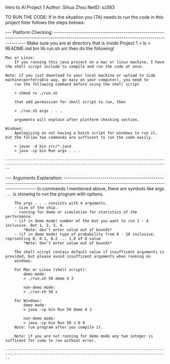 Intro to AI Project 1
Author: Sihua Zhou NetID: sz583

TO RUN THE CODE:
    If in the situation you (TA) needs to run the code in this project foler follows the steps belows:

--- Platform Checking:
    ----------------------------------------------------------------------------------------------------------------------------------------------
    Make sure you are at directory that is inside Project 1
    > ls
    > README.md       bin             lib             run.sh          src
    then do the following!
    
    Mac or Linux: 
        If you running this java project on a mac or linux machine, I have the shell script include to compile and run the code at once.
    
    Note: if you just download to your local machine or upload to iLab machine(perferrable way, go easy on your computer), you need to 
        run the following command before using the shell script

        > chmod +x ./run.sh

        that add permission for shell script to run, then

        > ./run.sh args . . .

        arguments will explain after platform checking section.

    Windows:
        Apologizing on not having a batch script for windows to run it, but the follow two commands are sufficent to run the code easily.

        > javac -d bin src/*.java
        > java -cp bin Run args . . .

    ----------------------------------------------------------------------------------------------------------------------------------------------

--- Arguments Explanation:
    ----------------------------------------------------------------------------------------------------------------------------------------------
        In commands I mentioned above, there are symbols like args . . . is showing to run the program with options.

        The args . . . consists with 4 arguments.
        - size of the ship.
        - running for demo or simulation for statistics of the performance.
        - (if in demo mode) number of the bot you want to run 1 - 4 inclusive. Bot 1, 2, 3, 4.
            *Note: don't enter value out of bounds*
        - (if in demo mode) type of probability from 0 - 10 inclusive, reprsenting 0, 0.1, 0.2 ... 1.0 of Q value 
            *Note: don't enter value out of bounds*

        The shell scirpt contain default value if insufficent arguments is provided, but please avoid insufficent arguments when running on
        windows.

        For Mac or Linux (shell script): 
            demo mode: 
            > ./run.sh 50 demo 4 3

            non-demo mode: 
            > ./run.sh 50 s 
        
        For Windows:
            demo mode:
            > java -cp bin Run 50 demo 4 3

            non-demo mode:
            > java -cp bin Run 50 s 0 0
        Note: run program after you compile it.

        Note: if you are not running for demo mode any two integer is sufficent for code to run without error.

    ----------------------------------------------------------------------------------------------------------------------------------------------


    